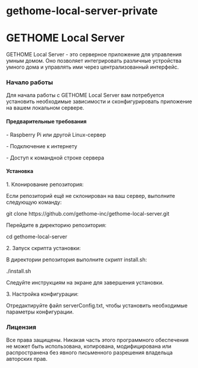 # gethome-local-server-private
<h1>GETHOME Local Server</h1>
<p>GETHOME Local Server - это серверное приложение для управления умным домом. Оно позволяет интегрировать различные устройства умного дома и управлять ими через централизованный интерфейс.</p>

<h3>Начало работы</h3>
<p>Для начала работы с GETHOME Local Server вам потребуется установить необходимые зависимости и сконфигурировать приложение на вашем локальном сервере.</p>

<h4>Предварительные требования</h4>
<p> - Raspberry Pi или другой Linux-сервер</p>
<p> - Подключение к интернету</p>
<p> - Доступ к командной строке сервера</p>

<h4>Установка</h4>
<p>1. Клонирование репозитория:</p>
<p>Если репозиторий ещё не склонирован на ваш сервер, выполните следующую команду:</p>
<p>git clone https://github.com/gethome-inc/gethome-local-server.git</p>
<p>Перейдите в директорию репозитория:</p>
<p>cd gethome-local-server</p>

<p>2. Запуск скрипта установки:</p>
<p>В директории репозитория выполните скрипт install.sh:</p>
<p>./install.sh</p>
<p>Следуйте инструкциям на экране для завершения установки.</p>

<p>3. Настройка конфигурации:</p>
<p>Отредактируйте файл serverConfig.txt, чтобы установить необходимые параметры конфигурации.</p>

<h3>Лицензия</h3>
<p>Все права защищены. Никакая часть этого программного обеспечения не может быть использована, копирована, модифицирована или распространена без явного письменного разрешения владельца авторских прав.</p>
